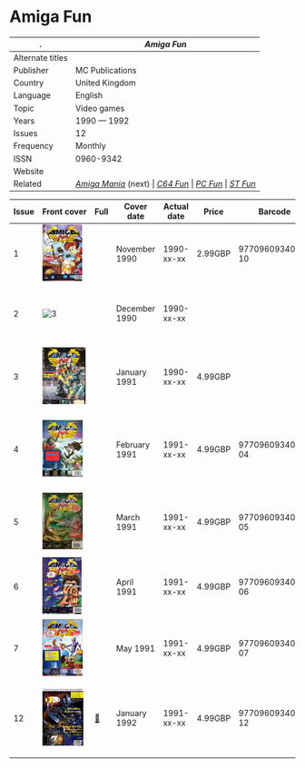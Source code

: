 # Amiga Fun

. | _Amiga Fun_
--- | ---
Alternate titles | 
Publisher | MC Publications
Country | United Kingdom
Language | English
Topic | Video games
Years | 1990 &mdash; 1992
Issues | 12
Frequency | Monthly
ISSN | 0960-9342
Website | 
Related | _[Amiga Mania](Amiga%Mania.md)_ (next) &vert; _[C64 Fun](C64%Fun.md)_ &vert; _[PC Fun](PC%Fun.md)_ &vert; _[ST Fun](ST%Fun.md)_

Issue | Front&nbsp;cover | Full | Cover date | Actual date | Price | Barcode | Extras
----- | ---------------- | ---- | ---------- | ----------- | ----- | ------- | ------
1|![1](amigafun/01.png)||November 1990|1990-xx-xx|2.99GBP|9770960934004-10|![1](amigafun/01e.png)<br>3.5" floppy disk
2|![3](amigafun/02.png)||December 1990|1990-xx-xx|||![2](amigafun/02e.png)<br>3.5" floppy disk
3|![3](amigafun/03.png)||January 1991|1990-xx-xx|4.99GBP||![3](amigafun/03e.png)<br>3.5" floppy disk &vert; Poster
4|![4](amigafun/04.png)||February 1991|1991-xx-xx|4.99GBP|9770960934011-04|![4](amigafun/04e.png)<br>3.5" floppy disk &vert; Poster [🔗][4e]
5|![5](amigafun/05.png)||March 1991|1991-xx-xx|4.99GBP|9770960934011-05|![5](amigafun/05e.png)<br>3.5" floppy disk &vert; Poster
6|![6](amigafun/06.png)||April 1991|1991-xx-xx|4.99GBP|9770960934011-06|3.5" floppy disk [🔗][6e]
7|![7](amigafun/07.png)||May 1991|1991-xx-xx|4.99GBP|9770960934011-07|![7](amigafun/07e.png)<br>3.5" floppy disk
12|![12](amigafun/12.png)|[🔗][12]|January 1992|1991-xx-xx|4.99GBP|9770960934011-12|![12](amigafun/12e2.png)<br>3.5" floppy disk &vert; Poster

[12]: https://archive.org/details/amiga-fun-12

[4e]: https://archive.org/details/Amiga_Fun_04_1991-01_MC_Publications_GB_Vyrus_Feb_1991
[6e]: https://archive.org/details/Amiga_Fun_06_1991-03_MC_Publications_GB_Movem_Pick_Out_Apr_1991
